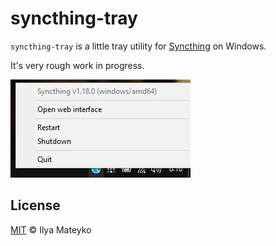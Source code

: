 # syncthing-tray

`syncthing-tray` is a little tray utility for
[Syncthing](https://syncthing.net) on Windows.

It's very rough work in progress.

![Screenshot](screenshot.png)

## License

[MIT](LICENSE.md) © Ilya Mateyko
